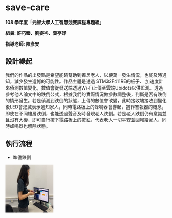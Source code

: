 # save-care
**108 學年度「元智大學人工智慧競賽課程專題組」**

**組員: 許巧臻、劉姿岑、葉亭妤** 

**指導老師: 陳彥安**

## 設計緣起

我們的作品的出發點是希望能夠幫助到獨居老人，以便萬一發生情況，也能及時通知，減少發生遺憾的可能性。作品主體是透過 STM32F411RE的板子、 加速度計來偵測數值變化，數值會從發送端透過Wi-Fi上傳至雲端Ubidots以供監測。透過參考他人論文中的跌倒公式，根據我們的實際情況做參數調整後，判斷是否有跌倒的情形發生。若是偵測到跌倒的狀態，上傳的數值會改變，此時接收端接收到變化後LED會熄滅表示通知家人，同時電路板上的蜂鳴器會響起，當作警報器的概念，即使在不同樓層跌倒，也能透過聲音及時發現老人跌倒。若是老人跌倒仍有意識並且沒有大礙，即可自行按下電路板上的按鈕，代表老人一切平安並回報給家人，同時蜂鳴器也解除狀態。

## 執行流程

* 準備跌倒
<img src="pics/1.png" width="150px" height="150px">
